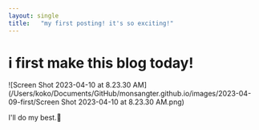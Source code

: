 ```yaml
---
layout: single
title:   "my first posting! it's so exciting!"
---
```


# i first make this blog today!



![Screen Shot 2023-04-10 at 8.23.30 AM](/Users/koko/Documents/GitHub/monsangter.github.io/images/2023-04-09-first/Screen Shot 2023-04-10 at 8.23.30 AM.png)

I'll do my best.🥹

